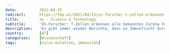 ```yaml
---
date:          2021-04-15
redirect:      https://tkp.at/2021/04/15/us-forscher-t-zellen-erkennen-alle-bekannten-corona-varianten/
title:         tp - Science & Technology
subtitle:      'US-Forscher: T-Zellen erkennen alle bekannten Corona Varianten'
description:   'Es gibt immer wieder Berichte, dass es Immunflucht durch „Mutationen“ geben könnte. Insbesondere deutsche Medien und einzelne Politiker, die sich der Aktualität halber an laufenden TV-Kameras festschnallen haben lassen, warnen immer wieder vor den „Mutanten“. Sie haben aber keine Fantasy-Romane gelesen und meinen Telekineten und Teleporter, sondern bezeichnen Virus Varianten fälschlich als Mutationen. Da ist …'
country:       [AT]
categories:    [Wissenschaft]
tags:          [virus-mutation, immunität]
---
```

